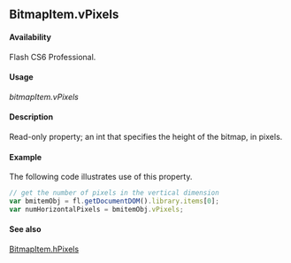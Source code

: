 ## BitmapItem.vPixels

#### Availability

Flash CS6 Professional.

#### Usage

*bitmapItem.vPixels*

#### Description

Read-only property; an int that specifies the height of the bitmap, in pixels.

#### Example

The following code illustrates use of this property.

```javascript
// get the number of pixels in the vertical dimension 
var bmitemObj = fl.getDocumentDOM().library.items[0];
var numHorizontalPixels = bmitemObj.vPixels;
```

#### See also

[BitmapItem.hPixels](../BitmapItem_object/BitmapItem5.md)
